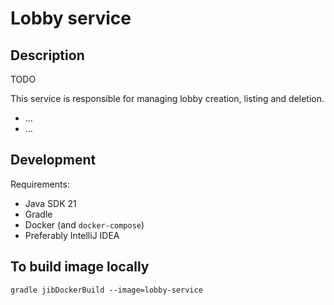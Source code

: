 # Lobby service

## Description

TODO

This service is responsible for managing lobby creation, listing and deletion.

- ... 
- ...

## Development

Requirements:

- Java SDK 21   
- Gradle 
- Docker (and `docker-compose`)
- Preferably IntelliJ IDEA

## To build image locally 

```shell
gradle jibDockerBuild --image=lobby-service
```